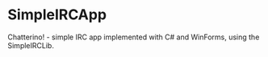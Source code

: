 # SimpleIRCApp
Chatterino! - simple IRC app implemented with C# and WinForms, using the SimpleIRCLib.
